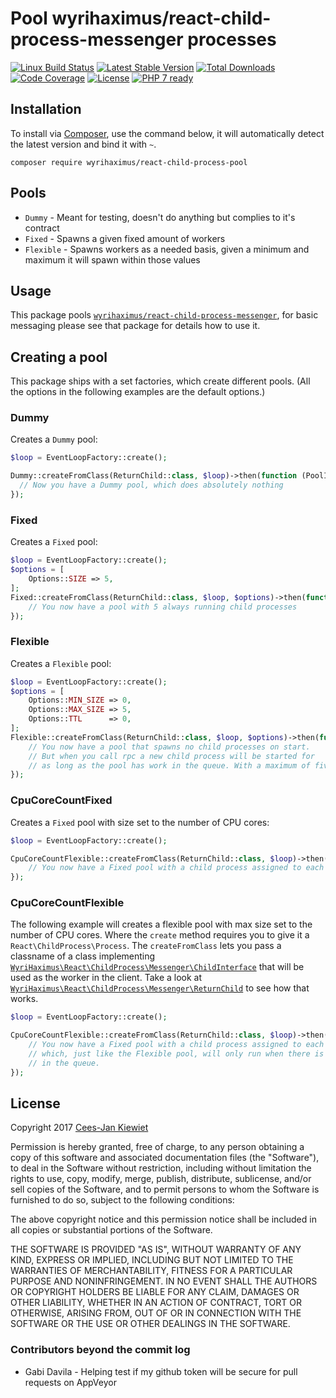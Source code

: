 # Pool wyrihaximus/react-child-process-messenger processes

[![Linux Build Status](https://travis-ci.org/WyriHaximus/reactphp-child-process-pool.png)](https://travis-ci.org/WyriHaximus/reactphp-child-process-pool)
[![Latest Stable Version](https://poser.pugx.org/WyriHaximus/react-child-process-pool/v/stable.png)](https://packagist.org/packages/WyriHaximus/react-child-process-pool)
[![Total Downloads](https://poser.pugx.org/wyrihaximus/react-child-process-pool/downloads.png)](https://packagist.org/packages/wyrihaximus/react-child-process-pool)
[![Code Coverage](https://scrutinizer-ci.com/g/WyriHaximus/reactphp-child-process-pool/badges/coverage.png?b=master)](https://scrutinizer-ci.com/g/WyriHaximus/react-child-process-pool/?branch=master)
[![License](https://poser.pugx.org/wyrihaximus/react-child-process-pool/license.png)](https://packagist.org/packages/wyrihaximus/react-child-process-pool)
[![PHP 7 ready](http://php7ready.timesplinter.ch/WyriHaximus/reactphp-child-process-pool/badge.svg)](https://travis-ci.org/WyriHaximus/reactphp-child-process-pool)

## Installation ##

To install via [Composer](http://getcomposer.org/), use the command below, it will automatically detect the latest version and bind it with `~`.

```
composer require wyrihaximus/react-child-process-pool
```

## Pools ##

* `Dummy` - Meant for testing, doesn't do anything but complies to it's contract
* `Fixed` - Spawns a given fixed amount of workers
* `Flexible` - Spawns workers as a needed basis, given a minimum and maximum it will spawn within those values

## Usage ##

This package pools [`wyrihaximus/react-child-process-messenger`](https://github.com/WyriHaximus/reactphp-child-process-messenger), for basic messaging please see that package for details how to use it.

## Creating a pool ##

This package ships with a set factories, which create different pools. (All the options in the following examples are the default options.)

### Dummy ###

Creates a `Dummy` pool:

```php
$loop = EventLoopFactory::create();

Dummy::createFromClass(ReturnChild::class, $loop)->then(function (PoolInterface $pool) {
  // Now you have a Dummy pool, which does absolutely nothing
});
```

### Fixed ###

Creates a `Fixed` pool:

```php
$loop = EventLoopFactory::create();
$options = [
    Options::SIZE => 5,
];
Fixed::createFromClass(ReturnChild::class, $loop, $options)->then(function (PoolInterface $pool) {
    // You now have a pool with 5 always running child processes 
});
```

### Flexible ###

Creates a `Flexible` pool:

```php
$loop = EventLoopFactory::create();
$options = [
    Options::MIN_SIZE => 0,
    Options::MAX_SIZE => 5,
    Options::TTL      => 0,
];
Flexible::createFromClass(ReturnChild::class, $loop, $options)->then(function (PoolInterface $pool) {
    // You now have a pool that spawns no child processes on start.
    // But when you call rpc a new child process will be started for 
    // as long as the pool has work in the queue. With a maximum of five.
});
```

### CpuCoreCountFixed ###

Creates a `Fixed` pool with size set to the number of CPU cores:

```php
$loop = EventLoopFactory::create();

CpuCoreCountFlexible::createFromClass(ReturnChild::class, $loop)->then(function (PoolInterface $pool) {
    // You now have a Fixed pool with a child process assigned to each CPU core.
});
```

### CpuCoreCountFlexible ###

The following example will creates a flexible pool with max size set to the number of CPU cores. Where the `create` method requires you to give it a `React\ChildProcess\Process`. The `createFromClass` lets you pass a classname of a class implementing [`WyriHaximus\React\ChildProcess\Messenger\ChildInterface`](https://github.com/WyriHaximus/reactphp-child-process-messenger/blob/master/src/ChildInterface.php) that will be used as the worker in the client. Take a look at [`WyriHaximus\React\ChildProcess\Messenger\ReturnChild`](https://github.com/WyriHaximus/reactphp-child-process-messenger/blob/master/src/ReturnChild.php) to see how that works.

```php
$loop = EventLoopFactory::create();

CpuCoreCountFlexible::createFromClass(ReturnChild::class, $loop)->then(function (PoolInterface $pool) {
    // You now have a Fixed pool with a child process assigned to each CPU core,
    // which, just like the Flexible pool, will only run when there is something
    // in the queue.
});
```

## License ##

Copyright 2017 [Cees-Jan Kiewiet](http://wyrihaximus.net/)

Permission is hereby granted, free of charge, to any person
obtaining a copy of this software and associated documentation
files (the "Software"), to deal in the Software without
restriction, including without limitation the rights to use,
copy, modify, merge, publish, distribute, sublicense, and/or sell
copies of the Software, and to permit persons to whom the
Software is furnished to do so, subject to the following
conditions:

The above copyright notice and this permission notice shall be
included in all copies or substantial portions of the Software.

THE SOFTWARE IS PROVIDED "AS IS", WITHOUT WARRANTY OF ANY KIND,
EXPRESS OR IMPLIED, INCLUDING BUT NOT LIMITED TO THE WARRANTIES
OF MERCHANTABILITY, FITNESS FOR A PARTICULAR PURPOSE AND
NONINFRINGEMENT. IN NO EVENT SHALL THE AUTHORS OR COPYRIGHT
HOLDERS BE LIABLE FOR ANY CLAIM, DAMAGES OR OTHER LIABILITY,
WHETHER IN AN ACTION OF CONTRACT, TORT OR OTHERWISE, ARISING
FROM, OUT OF OR IN CONNECTION WITH THE SOFTWARE OR THE USE OR
OTHER DEALINGS IN THE SOFTWARE.


### Contributors beyond the commit log
* Gabi Davila - Helping test if my github token will be secure for pull requests on AppVeyor
